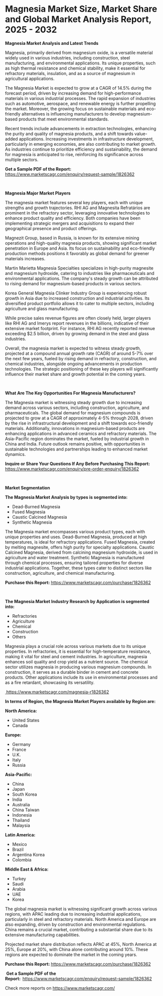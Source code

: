 <p><h1>Magnesia Market Size, Market Share and Global Market Analysis Report, 2025 - 2032</h1></p><p><strong>Magnesia Market Analysis and Latest Trends</strong></p>
<p><p>Magnesia, primarily derived from magnesium oxide, is a versatile material widely used in various industries, including construction, steel manufacturing, and environmental applications. Its unique properties, such as high thermal resistance and chemical stability, make it essential for refractory materials, insulation, and as a source of magnesium in agricultural applications.</p><p>The Magnesia Market is expected to grow at a CAGR of 14.5% during the forecast period, driven by increasing demand for high-performance materials in various industrial processes. The rapid expansion of industries such as automotive, aerospace, and renewable energy is further propelling the market. Moreover, the growing focus on sustainable materials and eco-friendly alternatives is influencing manufacturers to develop magnesium-based products that meet environmental standards.</p><p>Recent trends include advancements in extraction technologies, enhancing the purity and quality of magnesia products, and a shift towards value-added applications. Increasing investments in infrastructure development, particularly in emerging economies, are also contributing to market growth. As industries continue to prioritize efficiency and sustainability, the demand for magnesia is anticipated to rise, reinforcing its significance across multiple sectors.</p></p>
<p><strong>Get a Sample PDF of the Report:&nbsp;</strong> <a href="https://www.marketscagr.com/enquiry/request-sample/1826362?utm_campaign=2998&utm_medium=2&utm_source=Github&utm_content=ia&utm_term=01042025&utm_id=magnesia">https://www.marketscagr.com/enquiry/request-sample/1826362</a></p>
<p>&nbsp;</p>
<p><strong>Magnesia Major Market Players</strong></p>
<p><p>The magnesia market features several key players, each with unique strengths and growth trajectories. RHI AG and Magnesita Refratários are prominent in the refractory sector, leveraging innovative technologies to enhance product quality and efficiency. Both companies have been implementing strategic mergers and acquisitions to expand their geographical presence and product offerings.</p><p>Magnezit Group, based in Russia, is known for its extensive mining operations and high-quality magnesia products, showing significant market penetration in Europe and Asia. Its focus on sustainability and eco-friendly production methods positions it favorably as global demand for greener materials increases.</p><p>Martin Marietta Magnesia Specialties specializes in high-purity magnesite and magnesium hydroxide, catering to industries like pharmaceuticals and environmental applications. The company's steady growth can be attributed to rising demand for magnesium-based products in various sectors.</p><p>Korea General Magnesia Clinker Industry Group is experiencing robust growth in Asia due to increased construction and industrial activities. Its diversified product portfolio allows it to cater to multiple sectors, including agriculture and glass manufacturing.</p><p>While precise sales revenue figures are often closely held, larger players like RHI AG and Imerys report revenues in the billions, indicative of their extensive market footprint. For instance, RHI AG recently reported revenue exceeding $2.5 billion, driven by growing demand in the steel and glass industries.</p><p>Overall, the magnesia market is expected to witness steady growth, projected at a compound annual growth rate (CAGR) of around 5-7% over the next few years, fueled by rising demand in refractory, construction, and chemical industries, alongside ongoing advancements in production technologies. The strategic positioning of these key players will significantly influence their market share and growth potential in the coming years.</p></p>
<p>&nbsp;</p>
<p><strong>What Are The Key Opportunities For Magnesia Manufacturers?</strong></p>
<p><p>The Magnesia market is witnessing steady growth due to increasing demand across various sectors, including construction, agriculture, and pharmaceuticals. The global demand for magnesium compounds is projected to grow at a CAGR of approximately 4-5% through 2028, driven by the rise in infrastructural development and a shift towards eco-friendly materials. Additionally, innovations in magnesium-based products are enhancing applications in advanced ceramics and refractory materials. The Asia-Pacific region dominates the market, fueled by industrial growth in China and India. Future outlook remains positive, with opportunities in sustainable technologies and partnerships leading to enhanced market dynamics.</p></p>
<p><strong>Inquire or Share Your Questions If Any Before Purchasing This Report:</strong> <a href="https://www.marketscagr.com/enquiry/pre-order-enquiry/1826362?utm_campaign=2998&utm_medium=2&utm_source=Github&utm_content=ia&utm_term=01042025&utm_id=magnesia">https://www.marketscagr.com/enquiry/pre-order-enquiry/1826362</a></p>
<p>&nbsp;</p>
<p><strong>Market Segmentation</strong></p>
<p><strong>The Magnesia Market Analysis by types is segmented into:</strong></p>
<p><ul><li>Dead-Burned Magnesia</li><li>Fused Magnesia</li><li>Caustic Calcined Magnesia</li><li>Synthetic Magnesia</li></ul></p>
<p><p>The Magnesia market encompasses various product types, each with unique properties and uses. Dead-Burned Magnesia, produced at high temperatures, is ideal for refractory applications. Fused Magnesia, created by melting magnesite, offers high purity for specialty applications. Caustic Calcined Magnesia, derived from calcining magnesium hydroxide, is used in agriculture and water treatment. Synthetic Magnesia is manufactured through chemical processes, ensuring tailored properties for diverse industrial applications. Together, these types cater to distinct sectors like construction, agriculture, and chemical manufacturing.</p></p>
<p><strong>Purchase this Report:&nbsp;</strong><a href="https://www.marketscagr.com/purchase/1826362?utm_campaign=2998&utm_medium=2&utm_source=Github&utm_content=ia&utm_term=01042025&utm_id=magnesia">https://www.marketscagr.com/purchase/1826362</a></p>
<p>&nbsp;</p>
<p><strong>The Magnesia Market Industry Research by Application is segmented into:</strong></p>
<p><ul><li>Refractories</li><li>Agriculture</li><li>Chemical</li><li>Construction</li><li>Others</li></ul></p>
<p><p>Magnesia plays a crucial role across various markets due to its unique properties. In refractories, it is essential for high-temperature resistance, making it vital for steel and cement industries. In agriculture, magnesia enhances soil quality and crop yield as a nutrient source. The chemical sector utilizes magnesia in producing various magnesium compounds. In construction, it serves as a durable binder in cement and concrete products. Other applications include its use in environmental processes and as a fire retardant, showcasing its versatility.</p></p>
<p><a href="https://www.marketscagr.com/magnesia-r1826362?utm_campaign=2998&utm_medium=2&utm_source=Github&utm_content=ia&utm_term=01042025&utm_id=magnesia">&nbsp;https://www.marketscagr.com/magnesia-r1826362</a></p>
<p><strong>In terms of Region, the Magnesia Market Players available by Region are:</strong></p>
<p>
    <p> <strong> North America: </strong>
        <ul>
            <li>United States</li>
            <li>Canada</li>
        </ul>
        </p> 
    <p> <strong> Europe: </strong>
        <ul>
            <li>Germany</li>
            <li>France</li>
            <li>U.K.</li>
            <li>Italy</li>
            <li>Russia</li>
        </ul>
        </p> 
    <p> <strong> Asia-Pacific: </strong>
        <ul>
            <li>China</li>
            <li>Japan</li>
            <li>South Korea</li>
            <li>India</li>
            <li>Australia</li>
            <li>China Taiwan</li>
            <li>Indonesia</li>
            <li>Thailand</li>
            <li>Malaysia</li>
        </ul>
        </p> 
    <p> <strong> Latin America: </strong>
        <ul>
            <li>Mexico</li>
            <li>Brazil</li>
            <li>Argentina Korea</li>
            <li>Colombia</li>
        </ul>
        </p> 
    <p> <strong> Middle East & Africa: </strong>
        <ul>
            <li>Turkey</li>
            <li>Saudi</li>
            <li>Arabia</li>
            <li>UAE</li>
            <li>Korea</li>
        </ul>
    </p>
    </p>
<p><p>The global magnesia market is witnessing significant growth across various regions, with APAC leading due to increasing industrial applications, particularly in steel and refractory materials. North America and Europe are also expanding, driven by construction and environmental regulations. China remains a crucial market, contributing a substantial share due to its extensive manufacturing capabilities. </p><p>Projected market share distribution reflects APAC at 45%, North America at 25%, Europe at 20%, with China alone contributing around 10%. These regions are expected to dominate the market in the coming years.</p></p>
<p><strong>Purchase this Report: </strong><a href="https://www.marketscagr.com/purchase/1826362?utm_campaign=2998&utm_medium=2&utm_source=Github&utm_content=ia&utm_term=01042025&utm_id=magnesia">https://www.marketscagr.com/purchase/1826362</a></p>
<p>&nbsp;<strong>Get a Sample PDF of the Report:&nbsp;&nbsp;</strong><a href="https://www.marketscagr.com/enquiry/request-sample/1826362?utm_campaign=2998&utm_medium=2&utm_source=Github&utm_content=ia&utm_term=01042025&utm_id=magnesia">https://www.marketscagr.com/enquiry/request-sample/1826362</a></p>
<p><strong></strong></p>
<p>Check more reports on <a href="https://www.marketscagr.com/?utm_campaign=2998&utm_medium=2&utm_source=Github&utm_content=ia&utm_term=01042025&utm_id=magnesia">https://www.marketscagr.com/</a></p>